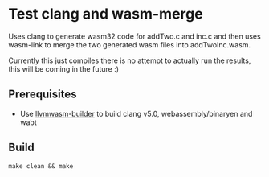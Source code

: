 # Test clang and wasm-merge
Uses clang to generate wasm32 code for addTwo.c and inc.c
and then uses wasm-link to merge the two generated wasm
files into addTwoInc.wasm.

Currently this just compiles there is no attempt to actually run
the results, this will be coming in the future :)

## Prerequisites
- Use [llvmwasm-builder](https://github.com/winksaville/llvmwasm-builder) to
build clang v5.0, webassembly/binaryen and wabt

## Build
```
make clean && make
```
